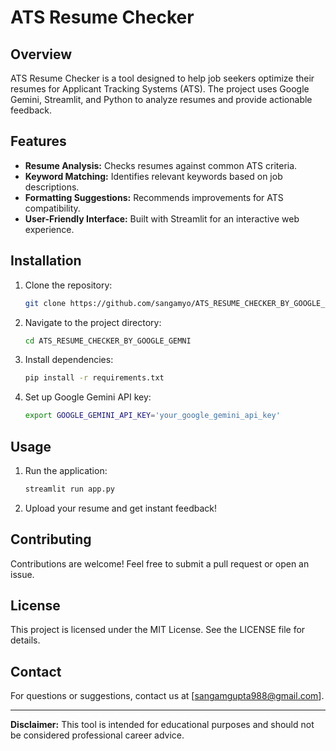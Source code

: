 # ATS Resume Checker

## Overview

ATS Resume Checker is a tool designed to help job seekers optimize their resumes for Applicant Tracking Systems (ATS). The project uses Google Gemini, Streamlit, and Python to analyze resumes and provide actionable feedback.

## Features

- **Resume Analysis:** Checks resumes against common ATS criteria.
- **Keyword Matching:** Identifies relevant keywords based on job descriptions.
- **Formatting Suggestions:** Recommends improvements for ATS compatibility.
- **User-Friendly Interface:** Built with Streamlit for an interactive web experience.

## Installation

1. Clone the repository:

   ```bash
   git clone https://github.com/sangamyo/ATS_RESUME_CHECKER_BY_GOOGLE_GEMNI/new/main?filename=README.md
   ```

2. Navigate to the project directory:

   ```bash
   cd ATS_RESUME_CHECKER_BY_GOOGLE_GEMNI

   ```

3. Install dependencies:

   ```bash
   pip install -r requirements.txt
   ```

4. Set up Google Gemini API key:

   ```bash
   export GOOGLE_GEMINI_API_KEY='your_google_gemini_api_key'
   ```

## Usage

1. Run the application:
   ```bash
   streamlit run app.py
   ```
2. Upload your resume and get instant feedback!

## Contributing

Contributions are welcome! Feel free to submit a pull request or open an issue.

## License

This project is licensed under the MIT License. See the LICENSE file for details.

## Contact

For questions or suggestions, contact us at [[sangamgupta988@gmail.com](mailto\:sangamgupta988@gmail.com)].

---

**Disclaimer:** This tool is intended for educational purposes and should not be considered professional career advice.

